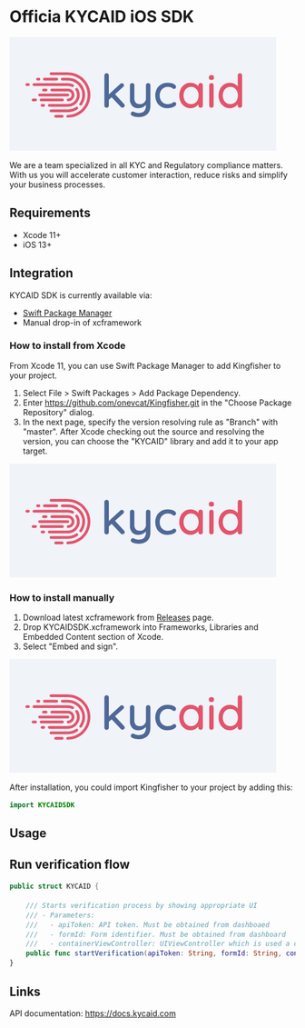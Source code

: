 # Officia KYCAID iOS SDK

![GitHub Logo](/logo/logo.png)

We are a team specialized in all KYC and Regulatory compliance matters. With us you will accelerate customer interaction, reduce risks and simplify your business processes.

## Requirements

* Xcode 11+
* iOS 13+

## Integration

KYCAID SDK is currently available via:

* [Swift Package Manager](https://swift.org/package-manager/)
* Manual drop-in of xcframework

### How to install from Xcode

From Xcode 11, you can use Swift Package Manager to add Kingfisher to your project.
1. Select File > Swift Packages > Add Package Dependency. 
2. Enter https://github.com/onevcat/Kingfisher.git in the "Choose Package Repository" dialog.
3. In the next page, specify the version resolving rule as "Branch" with "master".
After Xcode checking out the source and resolving the version, you can choose the "KYCAID" library and add it to your app target.

![Xcode Screenshot](/logo/logo.png)

### How to install manually

1. Download latest xcframework from [Releases](https://github.com/kycaid/ios-sdk/releases) page.
2. Drop KYCAIDSDK.xcframework into Frameworks, Libraries and Embedded Content section of Xcode.
3. Select "Embed and sign".

![Xcode Screenshot](/logo/logo.png)

After installation, you could import Kingfisher to your project by adding this:
```swift
import KYCAIDSDK
```

## Usage

## Run verification flow

```swift
public struct KYCAID {

    /// Starts verification process by showing appropriate UI
    /// - Parameters:
    ///   - apiToken: API token. Must be obtained from dashboaed
    ///   - formId: Form identifier. Must be obtained from dashboard
    ///   - containerViewController: UIViewController which is used a contanier. KYCAID shows its UI modally using default presentation properties
    public func startVerification(apiToken: String, formId: String, containerViewController: UIViewController)
}
```

## Links

API documentation:
https://docs.kycaid.com
